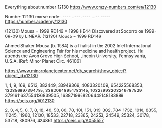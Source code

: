 Everything about number 12130
https://www.crazy-numbers.com/en/12130

Number 12130 morse code: .---- ..--- .---- ...-- -----
https://number.academy/12130

(12130) Mousa = 1999 RD146 = 1998 HE44
Discovered at Socorro on 1999-09-09 by LINEAR.
(12130) Mousa = 1999 RD146

Ahmed Shaker Mousa (b. 1984) is a finalist in the 2002 Intel International Science and Engineering Fair for his medicine and health project. He attends the Avon Grove High School, Lincoln University, Pennsylvania, U.S.A. [Ref: Minor Planet Circ. 46106]

https://www.minorplanetcenter.net/db_search/show_object?object_id=12130

1, 1, 9, 169, 6513, 382449, 33949369, 4083320409, 654225568353, 132856897394785, 33620948951783145, 10322993203249787529, 3791611637554126839505, 1638719968206448148183889
https://oeis.org/A012130

2, 3, 4, 5, 6, 7, 8, 18, 40, 50, 60, 78, 101, 151, 319, 382, 784, 1732, 1918, 8855, 11245, 11960, 12130, 18533, 22718, 23365, 24253, 24549, 25324, 30178, 53718, 380976, 424861
https://oeis.org/A055557
